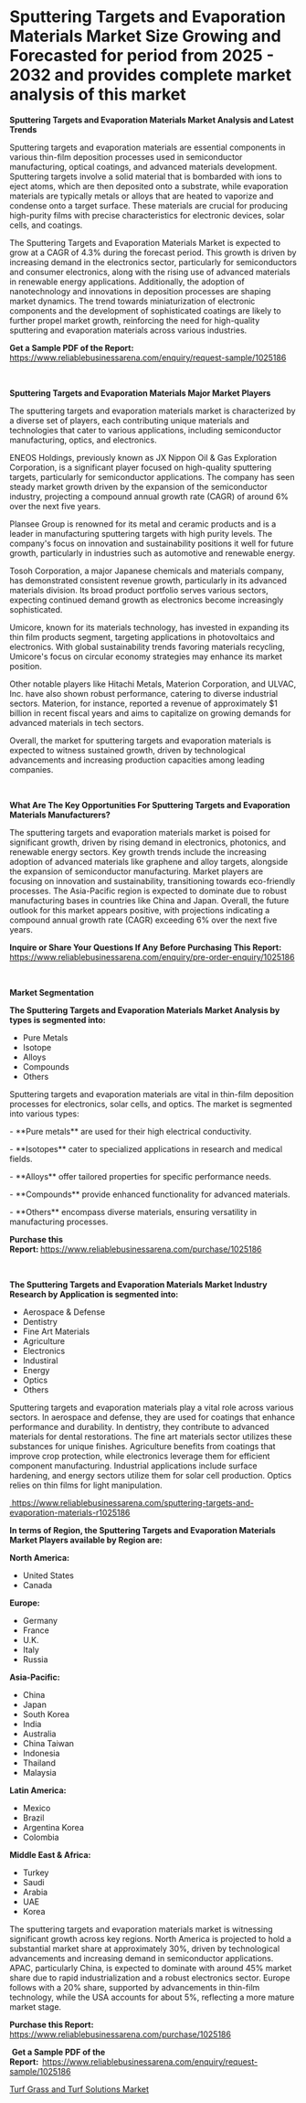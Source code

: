 <p><h1>Sputtering Targets and Evaporation Materials Market Size Growing and Forecasted for period from 2025 - 2032 and provides complete market analysis of this market</h1></p><p><strong>Sputtering Targets and Evaporation Materials Market Analysis and Latest Trends</strong></p>
<p><p>Sputtering targets and evaporation materials are essential components in various thin-film deposition processes used in semiconductor manufacturing, optical coatings, and advanced materials development. Sputtering targets involve a solid material that is bombarded with ions to eject atoms, which are then deposited onto a substrate, while evaporation materials are typically metals or alloys that are heated to vaporize and condense onto a target surface. These materials are crucial for producing high-purity films with precise characteristics for electronic devices, solar cells, and coatings.</p><p>The Sputtering Targets and Evaporation Materials Market is expected to grow at a CAGR of 4.3% during the forecast period. This growth is driven by increasing demand in the electronics sector, particularly for semiconductors and consumer electronics, along with the rising use of advanced materials in renewable energy applications. Additionally, the adoption of nanotechnology and innovations in deposition processes are shaping market dynamics. The trend towards miniaturization of electronic components and the development of sophisticated coatings are likely to further propel market growth, reinforcing the need for high-quality sputtering and evaporation materials across various industries.</p></p>
<p><strong>Get a Sample PDF of the Report:&nbsp;</strong> <a href="https://www.reliablebusinessarena.com/enquiry/request-sample/1025186?utm_campaign=2138&utm_medium=2&utm_source=Github&utm_content=ia&utm_term=07032025&utm_id=sputtering-targets-and-evaporation-materials">https://www.reliablebusinessarena.com/enquiry/request-sample/1025186</a></p>
<p>&nbsp;</p>
<p><strong>Sputtering Targets and Evaporation Materials Major Market Players</strong></p>
<p><p>The sputtering targets and evaporation materials market is characterized by a diverse set of players, each contributing unique materials and technologies that cater to various applications, including semiconductor manufacturing, optics, and electronics.</p><p>ENEOS Holdings, previously known as JX Nippon Oil & Gas Exploration Corporation, is a significant player focused on high-quality sputtering targets, particularly for semiconductor applications. The company has seen steady market growth driven by the expansion of the semiconductor industry, projecting a compound annual growth rate (CAGR) of around 6% over the next five years.</p><p>Plansee Group is renowned for its metal and ceramic products and is a leader in manufacturing sputtering targets with high purity levels. The company's focus on innovation and sustainability positions it well for future growth, particularly in industries such as automotive and renewable energy.</p><p>Tosoh Corporation, a major Japanese chemicals and materials company, has demonstrated consistent revenue growth, particularly in its advanced materials division. Its broad product portfolio serves various sectors, expecting continued demand growth as electronics become increasingly sophisticated.</p><p>Umicore, known for its materials technology, has invested in expanding its thin film products segment, targeting applications in photovoltaics and electronics. With global sustainability trends favoring materials recycling, Umicore's focus on circular economy strategies may enhance its market position.</p><p>Other notable players like Hitachi Metals, Materion Corporation, and ULVAC, Inc. have also shown robust performance, catering to diverse industrial sectors. Materion, for instance, reported a revenue of approximately $1 billion in recent fiscal years and aims to capitalize on growing demands for advanced materials in tech sectors.</p><p>Overall, the market for sputtering targets and evaporation materials is expected to witness sustained growth, driven by technological advancements and increasing production capacities among leading companies.</p></p>
<p>&nbsp;</p>
<p><strong>What Are The Key Opportunities For Sputtering Targets and Evaporation Materials Manufacturers?</strong></p>
<p><p>The sputtering targets and evaporation materials market is poised for significant growth, driven by rising demand in electronics, photonics, and renewable energy sectors. Key growth trends include the increasing adoption of advanced materials like graphene and alloy targets, alongside the expansion of semiconductor manufacturing. Market players are focusing on innovation and sustainability, transitioning towards eco-friendly processes. The Asia-Pacific region is expected to dominate due to robust manufacturing bases in countries like China and Japan. Overall, the future outlook for this market appears positive, with projections indicating a compound annual growth rate (CAGR) exceeding 6% over the next five years.</p></p>
<p><strong>Inquire or Share Your Questions If Any Before Purchasing This Report:</strong> <a href="https://www.reliablebusinessarena.com/enquiry/pre-order-enquiry/1025186?utm_campaign=2138&utm_medium=2&utm_source=Github&utm_content=ia&utm_term=07032025&utm_id=sputtering-targets-and-evaporation-materials">https://www.reliablebusinessarena.com/enquiry/pre-order-enquiry/1025186</a></p>
<p>&nbsp;</p>
<p><strong>Market Segmentation</strong></p>
<p><strong>The Sputtering Targets and Evaporation Materials Market Analysis by types is segmented into:</strong></p>
<p><ul><li>Pure Metals</li><li>Isotope</li><li>Alloys</li><li>Compounds</li><li>Others</li></ul></p>
<p><p>Sputtering targets and evaporation materials are vital in thin-film deposition processes for electronics, solar cells, and optics. The market is segmented into various types: </p><p>- **Pure metals** are used for their high electrical conductivity. </p><p>- **Isotopes** cater to specialized applications in research and medical fields. </p><p>- **Alloys** offer tailored properties for specific performance needs. </p><p>- **Compounds** provide enhanced functionality for advanced materials. </p><p>- **Others** encompass diverse materials, ensuring versatility in manufacturing processes.</p></p>
<p><strong>Purchase this Report:&nbsp;</strong><a href="https://www.reliablebusinessarena.com/purchase/1025186?utm_campaign=2138&utm_medium=2&utm_source=Github&utm_content=ia&utm_term=07032025&utm_id=sputtering-targets-and-evaporation-materials">https://www.reliablebusinessarena.com/purchase/1025186</a></p>
<p>&nbsp;</p>
<p><strong>The Sputtering Targets and Evaporation Materials Market Industry Research by Application is segmented into:</strong></p>
<p><ul><li>Aerospace & Defense</li><li>Dentistry</li><li>Fine Art Materials</li><li>Agriculture</li><li>Electronics</li><li>Industiral</li><li>Energy</li><li>Optics</li><li>Others</li></ul></p>
<p><p>Sputtering targets and evaporation materials play a vital role across various sectors. In aerospace and defense, they are used for coatings that enhance performance and durability. In dentistry, they contribute to advanced materials for dental restorations. The fine art materials sector utilizes these substances for unique finishes. Agriculture benefits from coatings that improve crop protection, while electronics leverage them for efficient component manufacturing. Industrial applications include surface hardening, and energy sectors utilize them for solar cell production. Optics relies on thin films for light manipulation.</p></p>
<p><a href="https://www.reliablebusinessarena.com/sputtering-targets-and-evaporation-materials-r1025186?utm_campaign=2138&utm_medium=2&utm_source=Github&utm_content=ia&utm_term=07032025&utm_id=sputtering-targets-and-evaporation-materials">&nbsp;https://www.reliablebusinessarena.com/sputtering-targets-and-evaporation-materials-r1025186</a></p>
<p><strong>In terms of Region, the Sputtering Targets and Evaporation Materials Market Players available by Region are:</strong></p>
<p>
    <p> <strong> North America: </strong>
        <ul>
            <li>United States</li>
            <li>Canada</li>
        </ul>
        </p> 
    <p> <strong> Europe: </strong>
        <ul>
            <li>Germany</li>
            <li>France</li>
            <li>U.K.</li>
            <li>Italy</li>
            <li>Russia</li>
        </ul>
        </p> 
    <p> <strong> Asia-Pacific: </strong>
        <ul>
            <li>China</li>
            <li>Japan</li>
            <li>South Korea</li>
            <li>India</li>
            <li>Australia</li>
            <li>China Taiwan</li>
            <li>Indonesia</li>
            <li>Thailand</li>
            <li>Malaysia</li>
        </ul>
        </p> 
    <p> <strong> Latin America: </strong>
        <ul>
            <li>Mexico</li>
            <li>Brazil</li>
            <li>Argentina Korea</li>
            <li>Colombia</li>
        </ul>
        </p> 
    <p> <strong> Middle East & Africa: </strong>
        <ul>
            <li>Turkey</li>
            <li>Saudi</li>
            <li>Arabia</li>
            <li>UAE</li>
            <li>Korea</li>
        </ul>
    </p>
    </p>
<p><p>The sputtering targets and evaporation materials market is witnessing significant growth across key regions. North America is projected to hold a substantial market share at approximately 30%, driven by technological advancements and increasing demand in semiconductor applications. APAC, particularly China, is expected to dominate with around 45% market share due to rapid industrialization and a robust electronics sector. Europe follows with a 20% share, supported by advancements in thin-film technology, while the USA accounts for about 5%, reflecting a more mature market stage.</p></p>
<p><strong>Purchase this Report: </strong><a href="https://www.reliablebusinessarena.com/purchase/1025186?utm_campaign=2138&utm_medium=2&utm_source=Github&utm_content=ia&utm_term=07032025&utm_id=sputtering-targets-and-evaporation-materials">https://www.reliablebusinessarena.com/purchase/1025186</a></p>
<p>&nbsp;<strong>Get a Sample PDF of the Report:&nbsp;&nbsp;</strong><a href="https://www.reliablebusinessarena.com/enquiry/request-sample/1025186?utm_campaign=2138&utm_medium=2&utm_source=Github&utm_content=ia&utm_term=07032025&utm_id=sputtering-targets-and-evaporation-materials">https://www.reliablebusinessarena.com/enquiry/request-sample/1025186</a></p>
<p><strong></strong></p>
<p><p><a href="https://github.com/joannesouthgate/Market-Research-Report-List-5/blob/main/turf-grass-and-turf-solutions-market.md?utm_campaign=2138&utm_medium=2&utm_source=Github&utm_content=ia&utm_term=07032025&utm_id=sputtering-targets-and-evaporation-materials">Turf Grass and Turf Solutions Market</a></p></p>